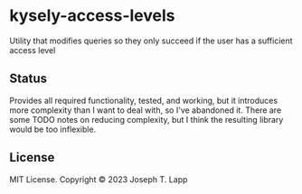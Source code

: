 # kysely-access-levels

Utility that modifies queries so they only succeed if the user has a sufficient access level

## Status

Provides all required functionality, tested, and working, but it introduces more complexity than I want to deal with, so I've abandoned it. There are some TODO notes on reducing complexity, but I think the resulting library would be too inflexible.

## License

MIT License. Copyright &copy; 2023 Joseph T. Lapp
